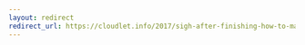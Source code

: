 ```yaml
---
layout: redirect
redirect_url: https://cloudlet.info/2017/sigh-after-finishing-how-to-make-the-ming-dynasty-transparent-in-an-hour-and-a-half
---
```

